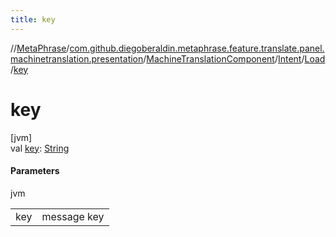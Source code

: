 ```yaml
---
title: key
---
```

//[MetaPhrase](../../../../../index.html)/[com.github.diegoberaldin.metaphrase.feature.translate.panel.machinetranslation.presentation](../../../index.html)/[MachineTranslationComponent](../../index.html)/[Intent](../index.html)/[Load](index.html)/[key](key.html)



# key



[jvm]\
val [key](key.html): [String](https://kotlinlang.org/api/latest/jvm/stdlib/kotlin/-string/index.html)



#### Parameters


jvm

| | |
|---|---|
| key | message key |




